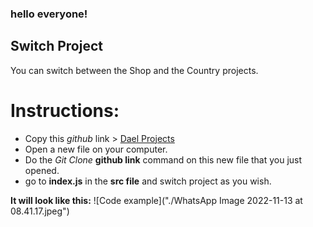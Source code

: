 ### hello everyone!

## Switch Project

You can switch between the Shop and the Country projects.

# Instructions:
- Copy this *github* link > [Dael Projects](https://github.com/Dael-Molodic/Aviad-class-work.git) 
- Open a new file on your computer.
- Do the *Git Clone* **github link** command on this new file that you just opened.
- go to **index.js** in the **src file** and switch project as you wish. 

**It will look like this:**
![Code example]("./WhatsApp Image 2022-11-13 at 08.41.17.jpeg")